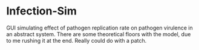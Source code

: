 # Infection-Sim
GUI simulating effect of pathogen replication rate on pathogen virulence in an abstract system. There are some theoretical floors with the model, due to me rushing it at the end. Really could do with a patch.
